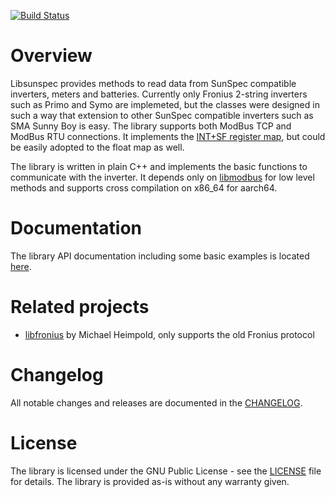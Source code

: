 [![Build Status](https://travis-ci.com/ahpohl/libsunspec.svg?branch=master)](https://travis-ci.com/ahpohl/libsunspec)
# Overview

Libsunspec provides methods to read data from SunSpec compatible inverters, meters and batteries. Currently only Fronius 2-string inverters such as Primo and Symo are implemeted, but the classes were designed in such a way that extension to other SunSpec compatible inverters such as SMA Sunny Boy is easy. The library supports both ModBus TCP and ModBus RTU connections. It implements the [INT+SF register map](.docs/sunspec/fronius/Inverter_Register_Map_Int&SF_v1.0_with_SYMOHYBRID_MODEL_124.xlsx), but could be easily adopted to the float map as well.

The library is written in plain C++ and implements the basic functions to communicate with the inverter. It depends only on [libmodbus](https://libmodbus.org/) for low level methods and supports cross compilation on x86_64 for aarch64.

# Documentation

The library API documentation including some basic examples is located [here](https://ahpohl.github.io/libsunspec/).

# Related projects

* [libfronius](https://github.com/mhei/libfronius) by Michael Heimpold, only supports the old Fronius protocol

# Changelog

All notable changes and releases are documented in the [CHANGELOG](CHANGELOG.md).

# License

The library is licensed under the GNU Public License - see the [LICENSE](LICENSE) file for details. The library is provided as-is without any warranty given.
